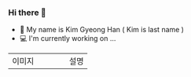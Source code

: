 ### Hi there 👋
* 🐾 My name is Kim Gyeong Han ( Kim is last name )
* 💻 I'm currently working on ...

<table>

  <tbody>
    <td width="100px">이미지</td>
    <td>설명</td>
  </tbody>
</table>

<!--
**123rudgks/123rudgks** is a ✨ _special_ ✨ repository because its `README.md` (this file) appears on your GitHub profile.

Here are some ideas to get you started:

- 🔭 I’m currently working on ...
- 🌱 I’m currently learning ...
- 👯 I’m looking to collaborate on ...
- 🤔 I’m looking for help with ...
- 💬 Ask me about ...
- 📫 How to reach me: ...
- 😄 Pronouns: ...
- ⚡ Fun fact: ...
-->
